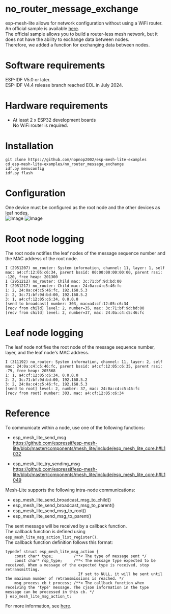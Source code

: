 # no_router_message_exchange
esp-mesh-lite allows for network configuration without using a WiFi router.   
An official sample is available [here](https://github.com/espressif/esp-mesh-lite/tree/master/examples/no_router).   
The official sample allows you to build a router-less mesh network, but it does not have the ability to exchange data between nodes.   
Therefore, we added a function for exchanging data between nodes.   

# Software requirements
ESP-IDF V5.0 or later.   
ESP-IDF V4.4 release branch reached EOL in July 2024.   

# Hardware requirements
- At least 2 x ESP32 development boards   
	No WiFi router is required.

# Installation
```
git clone https://github.com/nopnop2002/esp-mesh-lite-examples
cd esp-mesh-lite-examples/no_router_message_exchange
idf.py menuconfig
idf.py flash
```

# Configuration   
One device must be configured as the root node and the other devices as leaf nodes.   
![Image](https://github.com/user-attachments/assets/28ee4b1b-541a-4bc0-9d20-4c70e0e60452)
![Image](https://github.com/user-attachments/assets/8fe1e1f7-25ef-478f-995f-4edbc4877df3)

# Root node logging
The root node notifies the leaf nodes of the message sequence number and the MAC address of the root node.   
```
I (2951207) no_router: System information, channel: 11, layer: 1, self mac: a4:cf:12:05:c6:34, parent bssid: 00:00:00:00:00:00, parent rssi: -120, free heap: 201300
I (2951212) no_router: Child mac: 3c:71:bf:9d:bd:00
I (2951217) no_router: Child mac: 24:0a:c4:c5:46:fc
1: 2, 24:0a:c4:c5:46:fc, 192.168.5.3
2: 2, 3c:71:bf:9d:bd:00, 192.168.5.2
3: 1, a4:cf:12:05:c6:34, 0.0.0.0
[send to broadcast] number: 303, mac=a4:cf:12:05:c6:34
[recv from child] level: 2, number=35, mac: 3c:71:bf:9d:bd:00
[recv from child] level: 2, number=37, mac: 24:0a:c4:c5:46:fc
```


# Leaf node logging
The leaf node notifies the root node of the message sequence number, layer, and the leaf node's MAC address.
```
I (311192) no_router: System information, channel: 11, layer: 2, self mac: 24:0a:c4:c5:46:fc, parent bssid: a4:cf:12:05:c6:35, parent rssi: -79, free heap: 205568
1: 1, a4:cf:12:05:c6:34, 0.0.0.0
2: 2, 3c:71:bf:9d:bd:00, 192.168.5.2
3: 2, 24:0a:c4:c5:46:fc, 192.168.5.3
[send to root] level: 2, number: 37, mac: 24:0a:c4:c5:46:fc
[recv from root] number: 303, mac: a4:cf:12:05:c6:34
```


# Reference
To communicate within a node, use one of the following functions:
- esp_mesh_lite_send_msg   
	https://github.com/espressif/esp-mesh-lite/blob/master/components/mesh_lite/include/esp_mesh_lite_core.h#L1032

- esp_mesh_lite_try_sending_msg   
	https://github.com/espressif/esp-mesh-lite/blob/master/components/mesh_lite/include/esp_mesh_lite_core.h#L1049


Mesh-Lite supports the following intra-node communications:
- esp_mesh_lite_send_broadcast_msg_to_child()
- esp_mesh_lite_send_broadcast_msg_to_parent()
- esp_mesh_lite_send_msg_to_root()
- esp_mesh_lite_send_msg_to_parent()

The sent message will be received by a callback function.   
The callback function is defined using ```esp_mesh_lite_msg_action_list_register()```.   
The callback function definition follows this format:   
```
typedef struct esp_mesh_lite_msg_action {
    const char* type;         /**< The type of message sent */
    const char* rsp_type;     /**< The message type expected to be received. When a message of the expected type is received, stop retransmitting.
                                If set to NULL, it will be sent until the maximum number of retransmissions is reached. */
    msg_process_cb_t process; /**< The callback function when receiving the 'type' message. The cjson information in the type message can be processed in this cb. */
} esp_mesh_lite_msg_action_t;
```

For more information, see [here](https://github.com/espressif/esp-mesh-lite/blob/master/components/mesh_lite/include/esp_mesh_lite.h).   

